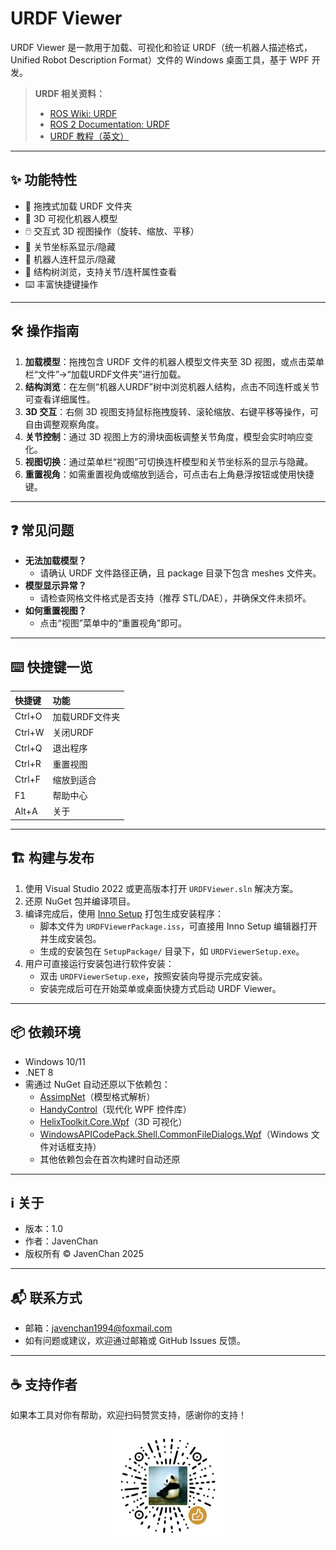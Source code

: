 # URDF Viewer

URDF Viewer 是一款用于加载、可视化和验证 URDF（统一机器人描述格式，Unified Robot Description Format）文件的 Windows 桌面工具，基于 WPF 开发。

> **URDF 相关资料：**
> - [ROS Wiki: URDF](http://wiki.ros.org/urdf)
> - [ROS 2 Documentation: URDF](https://docs.ros.org/en/rolling/Concepts/Description/URDF.html)
> - [URDF 教程（英文）](http://wiki.ros.org/urdf/Tutorials)

---

## ✨ 功能特性

- 🚀 拖拽式加载 URDF 文件夹
- 🦾 3D 可视化机器人模型
- 🖱️ 交互式 3D 视图操作（旋转、缩放、平移）
- 🔄 关节坐标系显示/隐藏
- 🧩 机器人连杆显示/隐藏
- 🌳 结构树浏览，支持关节/连杆属性查看
- ⌨️ 丰富快捷键操作

---

## 🛠️ 操作指南

1. **加载模型**：拖拽包含 URDF 文件的机器人模型文件夹至 3D 视图，或点击菜单栏“文件”→“加载URDF文件夹”进行加载。
2. **结构浏览**：在左侧“机器人URDF”树中浏览机器人结构，点击不同连杆或关节可查看详细属性。
3. **3D 交互**：右侧 3D 视图支持鼠标拖拽旋转、滚轮缩放、右键平移等操作，可自由调整观察角度。
4. **关节控制**：通过 3D 视图上方的滑块面板调整关节角度，模型会实时响应变化。
5. **视图切换**：通过菜单栏“视图”可切换连杆模型和关节坐标系的显示与隐藏。
6. **重置视角**：如需重置视角或缩放到适合，可点击右上角悬浮按钮或使用快捷键。

---

## ❓ 常见问题

- **无法加载模型？**
	- 请确认 URDF 文件路径正确，且 package 目录下包含 meshes 文件夹。
- **模型显示异常？**
	- 请检查网格文件格式是否支持（推荐 STL/DAE），并确保文件未损坏。
- **如何重置视图？**
	- 点击“视图”菜单中的“重置视角”即可。

---

## ⌨️ 快捷键一览

| 快捷键   | 功能           |
| :------- | :------------- |
| Ctrl+O   | 加载URDF文件夹 |
| Ctrl+W   | 关闭URDF       |
| Ctrl+Q   | 退出程序       |
| Ctrl+R   | 重置视图       |
| Ctrl+F   | 缩放到适合     |
| F1       | 帮助中心       |
| Alt+A    | 关于           |

---


## 🏗️ 构建与发布

1. 使用 Visual Studio 2022 或更高版本打开 `URDFViewer.sln` 解决方案。
2. 还原 NuGet 包并编译项目。
3. 编译完成后，使用 [Inno Setup](https://jrsoftware.org/isinfo.php) 打包生成安装程序：
	- 脚本文件为 `URDFViewerPackage.iss`，可直接用 Inno Setup 编辑器打开并生成安装包。
	- 生成的安装包在 `SetupPackage/` 目录下，如 `URDFViewerSetup.exe`。
4. 用户可直接运行安装包进行软件安装：
	- 双击 `URDFViewerSetup.exe`，按照安装向导提示完成安装。
	- 安装完成后可在开始菜单或桌面快捷方式启动 URDF Viewer。

---


## 📦 依赖环境

- Windows 10/11
- .NET 8
- 需通过 NuGet 自动还原以下依赖包：
	- [AssimpNet](https://www.nuget.org/packages/AssimpNet)（模型格式解析）
	- [HandyControl](https://www.nuget.org/packages/HandyControl)（现代化 WPF 控件库）
	- [HelixToolkit.Core.Wpf](https://www.nuget.org/packages/HelixToolkit.Core.Wpf)（3D 可视化）
	- [WindowsAPICodePack.Shell.CommonFileDialogs.Wpf](https://www.nuget.org/packages/WindowsAPICodePack.Shell.CommonFileDialogs.Wpf)（Windows 文件对话框支持）
	- 其他依赖包会在首次构建时自动还原

---

## ℹ️ 关于

- 版本：1.0
- 作者：JavenChan
- 版权所有 © JavenChan 2025

---

## 📬 联系方式

- 邮箱：javenchan1994@foxmail.com
- 如有问题或建议，欢迎通过邮箱或 GitHub Issues 反馈。

---

## ☕ 支持作者

如果本工具对你有帮助，欢迎扫码赞赏支持，感谢你的支持！

<div align="center">
	<img src="Assets/appreciate.jpg" alt="appreciate" width="180" />
</div>
